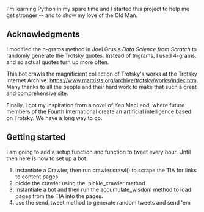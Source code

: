 I'm learning Python in my spare time and I started this project to help me get 
stronger -- and to show my love of the Old Man. 

## Acknowledgments
I modified the n-grams method in Joel Grus's _Data Science from Scratch_ to 
randomly generate the Trotsky quotes. Instead of trigrams, I used 4-grams, and
so actual quotes turn up more often. 

This bot crawls the magnificient collection of Trotsky's works at the 
Trotsky Internet Archive: https://www.marxists.org/archive/trotsky/works/index.htm. Many thanks to all the people and their hard work to make that such a 
great and comprehensive site. 

Finally, I got my inspiration from a novel of Ken MacLeod, where future members
of the Fourth International create an artificial intelligence based on 
Trotsky. We have a long way to go.

## Getting started

I am going to add a setup function and function to tweet every hour. Until then here is how to set up a bot.

1. instantiate a Crawler, then run crawler.crawl() to scrape the TIA for links to content pages
2. pickle the crawler using the .pickle_crawler method
3. Instantiate a bot and then run the accumulate_wisdom method to load pages from the TIA into the pages. 
4. use the send_tweet method to generate random tweets and send 'em 
